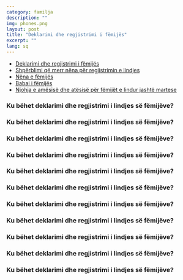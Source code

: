 ```yaml
---
category: familja
description: ""
img: phones.png
layout: post
title: "Deklarimi dhe regjistrimi i fëmijës"
excerpt: ""
lang: sq
---
```

<div class="col-lg-3">
  <ul class="nav nav-tabs custom-nav-tabs" role="tablist">
    <li role="presentation" class="active"><a href="#1" aria-controls="settings" role="tab" data-toggle="tab">Deklarimi dhe regjistrimi i fëmijës</a></li>
    <li role="presentation"><a href="#2" aria-controls="settings" role="tab" data-toggle="tab">Shpërblimi që merr nëna për regjistrimin e lindjes</a></li>    
    <li role="presentation"><a href="#3" aria-controls="settings" role="tab" data-toggle="tab">Nëna e fëmijës</a></li>
    <li role="presentation"><a href="#4" aria-controls="settings" role="tab" data-toggle="tab">Babai i fëmijës</a></li>
    <li role="presentation"><a href="#5" aria-controls="settings" role="tab" data-toggle="tab">Njohja e amësisë dhe atësisë për fëmijët e lindur jashtë martese</a></li>  
  </ul>
</div>

<div class="tab-content col-lg-9">

  <div role="tabpanel" class="tab-pane fade in active" id="1">
  <h3>Ku bëhet deklarimi dhe regjistrimi i lindjes së fëmijëve?</h3>
  </div>

  <div role="tabpanel" class="tab-pane fade" id="2">
  <h3>Ku bëhet deklarimi dhe regjistrimi i lindjes së fëmijëve?</h3>
  </div>  

  <div role="tabpanel" class="tab-pane fade" id="3">
  <h3>Ku bëhet deklarimi dhe regjistrimi i lindjes së fëmijëve?</h3>
  <h3>Ku bëhet deklarimi dhe regjistrimi i lindjes së fëmijëve?</h3>
  <h3>Ku bëhet deklarimi dhe regjistrimi i lindjes së fëmijëve?</h3>
  </div>  

  <div role="tabpanel" class="tab-pane fade" id="4">
  <h3>Ku bëhet deklarimi dhe regjistrimi i lindjes së fëmijëve?</h3>
  <h3>Ku bëhet deklarimi dhe regjistrimi i lindjes së fëmijëve?</h3>
  <h3>Ku bëhet deklarimi dhe regjistrimi i lindjes së fëmijëve?</h3>
  <h3>Ku bëhet deklarimi dhe regjistrimi i lindjes së fëmijëve?</h3>
  </div>  

  <div role="tabpanel" class="tab-pane fade" id="5">
  <h3>Ku bëhet deklarimi dhe regjistrimi i lindjes së fëmijëve?</h3>
  <h3>Ku bëhet deklarimi dhe regjistrimi i lindjes së fëmijëve?</h3>
  </div>  

</div>
